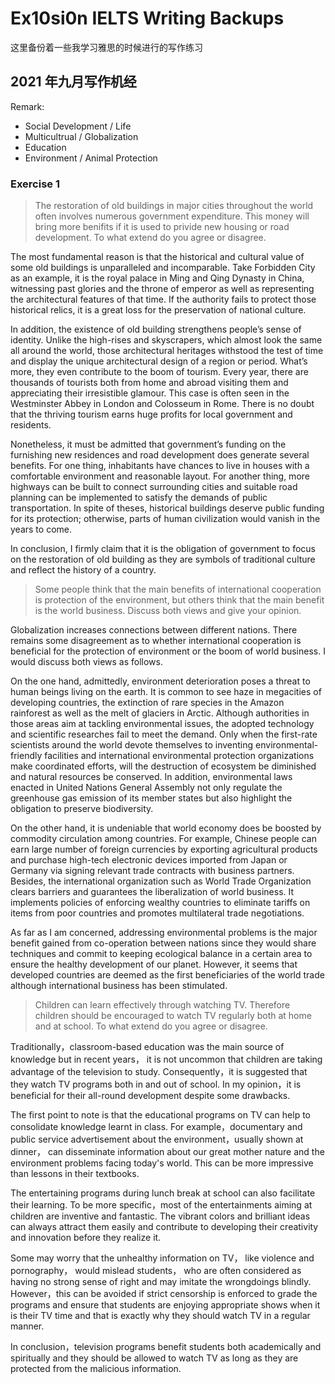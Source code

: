 # Ex10si0n IELTS Writing Backups

这里备份着一些我学习雅思的时候进行的写作练习

## 2021 年九月写作机经

Remark:
* Social Development / Life
* Multicultrual / Globalization
* Education
* Environment / Animal Protection

### Exercise 1

> The restoration of old buildings in major cities throughout the world often involves numerous government expenditure. This money will bring more benifits if it is used to privide new housing or road development. To what extend do you agree or disagree.

The most fundamental reason is that the historical and cultural value of some old buildings is unparalleled and incomparable. Take Forbidden City as an example, it is the royal palace in Ming and Qing Dynasty in China, witnessing past glories and the throne of emperor as well as representing the architectural features of that time. If the authority fails to protect those historical relics, it is a great loss for the preservation of national culture. 

In addition, the existence of old building strengthens people’s sense of identity. Unlike the high-rises and skyscrapers, which almost look the same all around the world, those architectural heritages withstood the test of time and display the unique architectural design of a region or period. What’s more, they even contribute to the boom of tourism. Every year, there are thousands of tourists both from home and abroad visiting them and appreciating their irresistible glamour. This case is often seen in the Westminster Abbey in London and Colosseum in Rome. There is no doubt that the thriving tourism earns huge profits for local government and residents. 

Nonetheless, it must be admitted that government’s funding on the furnishing new residences and road development does generate several benefits. For one thing, inhabitants have chances to live in houses with a comfortable environment and reasonable layout. For another thing, more highways can be built to connect surrounding cities and suitable road planning can be implemented to satisfy the demands of public transportation. In spite of theses, historical buildings deserve public funding for its protection; otherwise, parts of human civilization would vanish in the years to come.

In conclusion, I firmly claim that it is the obligation of government to focus on the restoration of old building as they are symbols of traditional culture and reflect the history of a country.

> Some people think that the main benefits of international cooperation is protection of the environment, but others think that the main benefit is the world business. Discuss both views and give your opinion.

Globalization increases connections between different nations. There remains some disagreement as to whether international cooperation is beneficial for the protection of environment or the boom of world business. I would discuss both views as follows. 

On the one hand, admittedly, environment deterioration poses a threat to human beings living on the earth. It is common to see haze in megacities of developing countries, the extinction of rare species in the Amazon rainforest as well as the melt of glaciers in Arctic. Although authorities in those areas aim at tackling environmental issues, the adopted technology and scientific researches fail to meet the demand. Only when the first-rate scientists around the world devote themselves to inventing environmental-friendly facilities and international environmental protection organizations make coordinated efforts, will the destruction of ecosystem be diminished and natural resources be conserved. In addition, environmental laws enacted in United Nations General Assembly not only regulate the greenhouse gas emission of its member states but also highlight the obligation to preserve biodiversity. 

On the other hand, it is undeniable that world economy does be boosted by commodity circulation among countries. For example, Chinese people can earn large number of foreign currencies by exporting agricultural products and purchase high-tech electronic devices imported from Japan or Germany via signing relevant trade contracts with business partners. Besides, the international organization such as World Trade Organization clears barriers and guarantees the liberalization of world business. It implements policies of enforcing wealthy countries to eliminate tariffs on items from poor countries and promotes multilateral trade negotiations.

As far as I am concerned, addressing environmental problems is the major benefit gained from co-operation between nations since they would share techniques and commit to keeping ecological balance in a certain area to ensure the healthy development of our planet. However, it seems that developed countries are deemed as the first beneficiaries of the world trade although international business has been stimulated.

> Children can learn effectively through watching TV. Therefore children should be encouraged to watch TV regularly both at home and at school. To what extend do you agree or disagree.

Traditionally，classroom-based education was the main source of knowledge but in recent years， it is not uncommon that children are taking advantage of the television to study. Consequently，it is suggested that they watch TV programs both in and out of school. In my opinion，it is beneficial for their all-round development despite some drawbacks.

The first point to note is that the educational programs on TV can help to consolidate knowledge learnt in class. For example，documentary and public service advertisement about the environment，usually shown at dinner， can disseminate information about our great mother nature and the environment problems facing today's world. This can be more impressive than lessons in their textbooks. 

The entertaining programs during lunch break at school can also facilitate their learning. To be more specific，most of the entertainments aiming at children are inventive and fantastic. The vibrant colors and brilliant ideas can always attract them easily and contribute to developing their creativity and innovation before they realize it. 

Some may worry that the unhealthy information on TV， like violence and pornography， would mislead students， who are often considered as having no strong sense of right and may imitate the wrongdoings blindly. However，this can be avoided if strict censorship is enforced to grade the programs and ensure that students are enjoying appropriate shows when it is their TV time and that is exactly why they should watch TV in a regular manner. 

In conclusion，television programs benefit students both academically and spiritually and they should be allowed to watch TV as long as they are protected from the malicious information.

